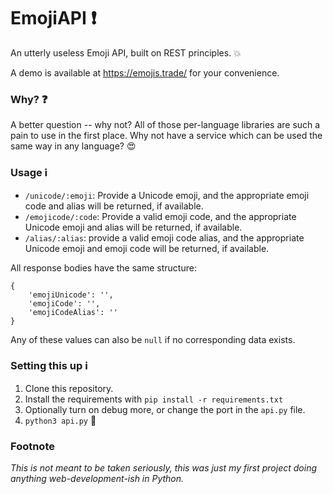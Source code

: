 # EmojiAPI :exclamation:

An utterly useless Emoji API, built on REST principles. :boom:

A demo is available at https://emojis.trade/ for your convenience.

### Why? :question:

A better question -- why not? All of those per-language libraries are such a pain to use in the first place. Why not have a service which can be used the same way in any language? :heart_eyes:

### Usage :information_source:

- `/unicode/:emoji`: Provide a Unicode emoji, and the appropriate emoji code and alias will be returned, if available.
- `/emojicode/:code`: Provide a valid emoji code, and the appropriate Unicode emoji and alias will be returned, if available.
- `/alias/:alias`: provide a valid emoji code alias, and the appropriate Unicode emoji and emoji code will be returned, if available.

All response bodies have the same structure:
```
{
    'emojiUnicode': '',
    'emojiCode': '',
    'emojiCodeAlias': ''
}
```

Any of these values can also be `null` if no corresponding data exists.

### Setting this up :information_source:

1. Clone this repository.
2. Install the requirements with `pip install -r requirements.txt`
3. Optionally turn on debug more, or change the port in the `api.py` file.
4. `python3 api.py` :snake:

### Footnote

*This is not meant to be taken seriously, this was just my first project doing anything web-development-ish in Python.*